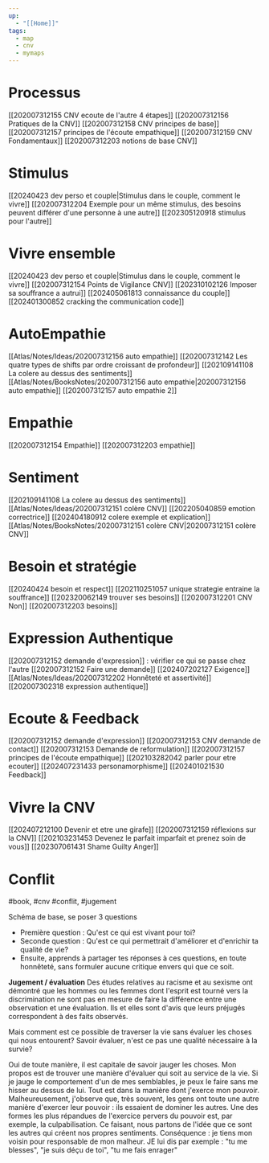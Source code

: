 ```yaml
---
up:
  - "[[Home]]"
tags:
  - map
  - cnv
  - mymaps
---
```

# Processus
[[202007312155 CNV ecoute de l'autre 4 étapes]]
[[202007312156 Pratiques de la CNV]]
[[202007312158 CNV principes de base]]
[[202007312157 principes de l'écoute empathique]]
[[202007312159 CNV Fondamentaux]]
[[202007312203 notions de base CNV]]
# Stimulus
[[20240423 dev perso et couple|Stimulus dans le couple, comment le vivre]]
[[202007312204 Exemple pour un même stimulus, des besoins peuvent différer d'une personne à une autre]]
[[202305120918 stimulus pour l'autre]]
# Vivre ensemble 
[[20240423 dev perso et couple|Stimulus dans le couple, comment le vivre]]
[[202007312154 Points de Vigilance CNV]]
[[202310102126 Imposer sa souffrance a autrui]]
[[202405061813 connaissance du couple]]
[[202401300852 cracking the communication code]]

# AutoEmpathie
 [[Atlas/Notes/Ideas/202007312156 auto empathie]]
 [[202007312142 Les quatre types de shifts par ordre croissant de profondeur]]
[[202109141108 La colere au dessus des sentiments]]
[[Atlas/Notes/BooksNotes/202007312156 auto empathie|202007312156 auto empathie]]
[[202007312157 auto empathie 2]]

# Empathie
[[202007312154 Empathie]]
[[202007312203 empathie]]

# Sentiment
[[202109141108 La colere au dessus des sentiments]]
[[Atlas/Notes/Ideas/202007312151 colère CNV]]
[[202205040859 emotion correctrice]]
[[202404180912 colere exemple et explication]]
[[Atlas/Notes/BooksNotes/202007312151 colère CNV|202007312151 colère CNV]]
# Besoin et stratégie
[[20240424 besoin et respect]]
[[202110251057 unique strategie entraine la souffrance]]
[[202320062149 trouver ses besoins]]
[[202007312201 CNV Non]]
[[202007312203  besoins]]

# Expression Authentique
[[202007312152 demande d'expression]] : vérifier ce qui se passe chez l'autre
[[202007312152 Faire une demande]]
[[202407202127 Exigence]]
[[Atlas/Notes/Ideas/202007312202 Honnêteté et assertivité]]
[[202007302318 expression authentique]]

# Ecoute & Feedback
[[202007312152 demande d'expression]]
[[202007312153 CNV demande de contact]]
[[202007312153 Demande de reformulation]]
[[202007312157 principes de l'écoute empathique]]
[[202103282042 parler pour etre ecouter]]
[[202407231433 personamorphisme]]
[[202401021530 Feedback]]

# Vivre la CNV
[[202407212100 Devenir et etre une girafe]]
[[202007312159 réflexions sur la CNV]]
[[202103231453 Devenez le parfait imparfait et prenez soin de vous]]
[[202307061431 Shame Guilty Anger]]

# Conflit
#book, #cnv #conflit, #jugement

Schéma de base, se poser 3 questions
* Première question : Qu'est ce qui est vivant pour toi?
* Seconde question : Qu'est ce qui permettrait  d'améliorer et d'enrichir ta qualité de vie?
* Ensuite, apprends à partager tes réponses à ces questions, en toute honnêteté, sans formuler aucune critique envers qui que ce soit.

**Jugement / évaluation**
Des études relatives au racisme et au sexisme ont démontré que les hommes ou les femmes dont l'esprit est tourné vers la discrimination ne sont pas en mesure de faire la différence entre une observation et une évaluation. Ils et elles sont d'avis que leurs préjugés correspondent à des faits observés.

Mais comment est ce possible de traverser la vie sans évaluer les choses qui nous entourent? Savoir évaluer, n'est ce pas une qualité nécessaire à la survie?


Oui de toute manière, il est capitale de savoir jauger les choses. Mon propos est de trouver une manière d'évaluer qui soit au service de la vie. Si je jauge le comportement d'un de mes semblables, je peux le faire sans me hisser au dessus de lui. Tout est dans la manière dont j'exerce mon pouvoir.
Malheureusement, j'observe que, très souvent, les gens ont toute une autre manière d'exercer leur pouvoir : ils essaient de dominer les autres. Une des formes les plus répandues de l'exercice pervers du pouvoir est, par exemple, la culpabilisation. Ce faisant, nous partons de l'idée que ce sont les autres qui créent nos propres sentiments. Conséquence : je tiens mon voisin pour responsable de mon malheur. JE lui dis par exemple :
"tu me blesses", "je suis déçu de toi", "tu me fais enrager"

